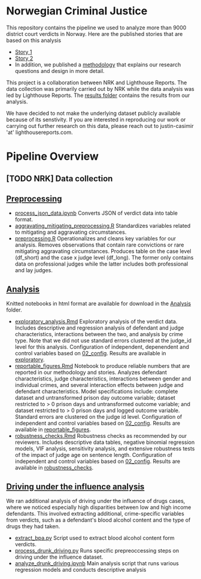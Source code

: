 # Norwegian Criminal Justice

This repository contains the pipeline we used to analyze more than 9000 district court verdicts in Norway. Here are the published stories that are based on this analysis
- [Story 1](https://www.nrk.no/1.17178868)
- [Story 2](https://www.nrk.no/1.17176807)
- In addition, we published a [methodology](https://www.lighthousereports.com/methodology/norway_criminal_justice/) that explains our research questions and design in more detail.

This project is a collaboration between NRK and Lighthouse Reports. The data collection was primarily carried out by NRK while the data analysis was led by Lighthouse Reports. The [results folder](https://github.com/Lighthouse-Reports/norwegian_criminal_justice/tree/main/03_results) contains the results from our analysis. 

We have decided to not make the underlying dataset publicly available because of its senstivity. If you are interested in reproducing our work or carrying out further research on this data, please reach out to justin-casimir 'at' lighthousereports.com.

# Pipeline Overview

## [TODO NRK] Data collection

## [Preprocessing](https://github.com/Lighthouse-Reports/norwegian_criminal_justice/tree/main/04_preprocessing)
- [process_json_data.ipynb](https://github.com/Lighthouse-Reports/norwegian_criminal_justice/blob/main/04_preprocessing/process_json_data.ipynb)
Converts JSON of verdict data into table format.
- [aggravating_mitigating_preprocessing.R](https://github.com/Lighthouse-Reports/norwegian_criminal_justice/blob/main/04_preprocessing/aggravating_mitigating_preprocessing.R)
Standardizes variables related to mitigating and aggravating circumstances.
- [preprocessing.R](https://github.com/Lighthouse-Reports/norwegian_criminal_justice/blob/main/04_preprocessing/preprocessing.R)
Operationalizes and cleans key variables for our analysis. Removes observations that contain rare convictions or rare mitigating aggravating circumstances. Produces table on the case level (df_short) and the case x judge level (df_long). The former only contains data on professional judges while the latter includes both professional and lay judges.

## [Analysis](https://github.com/Lighthouse-Reports/norwegian_criminal_justice/tree/main/05_notebooks)
Knitted notebooks in html format are available for download in the [Analysis](https://github.com/Lighthouse-Reports/norwegian_criminal_justice/tree/main/05_notebooks) folder.
- [exploratory_analysis.Rmd](https://github.com/Lighthouse-Reports/norwegian_criminal_justice/blob/main/05_notebooks/exploratory_analysis.Rmd)
Exploratory analysis of the verdict data. Includes descriptive and regression analysis of defendant and judge characteristics, interactions between the two, and analysis by crime type. Note that we did not use standard errors clustered at the judge_id level for this analysis. Configuration of independent, depenendent and control variables based on [02_config](https://github.com/Lighthouse-Reports/norwegian_criminal_justice/tree/main/02_config). Results are available in [exploratory](https://github.com/Lighthouse-Reports/norwegian_criminal_justice/tree/main/03_results/exploratory).
- [reportable_figures.Rmd](https://github.com/Lighthouse-Reports/norwegian_criminal_justice/blob/main/05_notebooks/reportable_figures.Rmd) Notebook to produce reliable numbers that are reported in our methodology and stories. Analyzes defendant characteristics, judge characteristics, interactions between gender and individual crimes, and several interaction effects between judge and defendant characteristics. Model specifications include: complete dataset and untransformed prison day outcome variable; dataset restricted to > 0 prison days and untransformed outcome variable; and dataset restricted to > 0 prison days and logged outcome variable. Standard errors are clustered on the judge id level. Configuration of independent and control variables based on [02_config](https://github.com/Lighthouse-Reports/norwegian_criminal_justice/tree/main/02_config). Results are available in [reportable_figures](https://github.com/Lighthouse-Reports/norwegian_criminal_justice/tree/main/03_results/reportable_figures).
- [robustness_checks.Rmd](https://github.com/Lighthouse-Reports/norwegian_criminal_justice/blob/main/05_notebooks/robustness_checks.Rmd) Robustness checks as recommended by our reviewers. Includes descriptive data tables, negative binomial regression models, VIF analysis, sensitivity analysis, and extensive robustness tests of the impact of judge age on sentence length. Configuration of independent and control variables based on [02_config](https://github.com/Lighthouse-Reports/norwegian_criminal_justice/tree/main/02_config). Results are available in [robustness_checks](https://github.com/Lighthouse-Reports/norwegian_criminal_justice/tree/main/03_results/robustness_checks).

## [Driving under the influence analysis](https://github.com/Lighthouse-Reports/norwegian_criminal_justice/tree/main/06_drunk_driving)
We ran additional analysis of driving under the influence of drugs cases, where we noticed especially high disparities between low and high income defendants. This involved extracting additional, crime-specific variables from verdicts, such as a defendant's blood alcohol content and the type of drugs they had taken. 
- [extract_bpa.py](https://github.com/Lighthouse-Reports/norwegian_criminal_justice/blob/main/06_drunk_driving/extract_bpa.py) Script used to extract blood alcohol content form verdicts.
- [process_drunk_driving.py](https://github.com/Lighthouse-Reports/norwegian_criminal_justice/blob/main/06_drunk_driving/process_drunk_driving.py) Runs specific prepreoccessing steps on driving under the influence dataset.
- [analyze_drunk_driving.ipynb](https://github.com/Lighthouse-Reports/norwegian_criminal_justice/blob/main/06_drunk_driving/analyze_drunk_driving.ipynb) Main analysis script that runs  various regression models and conducts descriptive analysis 



